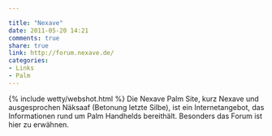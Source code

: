 ```yaml
---

title: "Nexave"
date: 2011-05-20 14:21
comments: true
share: true
link: http://forum.nexave.de/
categories: 
- Links
- Palm
---
```

{% include wetty/webshot.html %} Die Nexave Palm Site, kurz Nexave und ausgesprochen Näksaaf (Betonung letzte Silbe), ist ein Internetangebot, das Informationen rund um Palm Handhelds bereithält. Besonders das Forum ist hier zu erwähnen.
